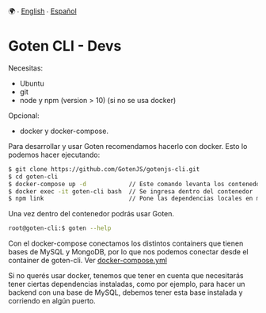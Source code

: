 🌍 ∙ [English](devs-readme.md) ∙ [Español](devs-readme-es.md)

# Goten CLI - Devs

Necesitas:

- Ubuntu
- git
- node y npm (version > 10) (si no se usa docker)

Opcional:

- docker y docker-compose.

Para desarrollar y usar Goten recomendamos hacerlo con docker. Esto lo podemos hacer ejecutando:

```bash
$ git clone https://github.com/GotenJS/gotenjs-cli.git
$ cd goten-cli
$ docker-compose up -d            // Este comando levanta los contenedores, pueden verse en el archivo docker-compose.yml.
$ docker exec -it goten-cli bash  // Se ingresa dentro del contenedor 'goten-cli' con 'bash'.
$ npm link                        // Pone las dependencias locales en modo global, de esta manera es reconocido el comando 'goten'
```

Una vez dentro del contenedor podrás usar Goten. 

```bash
root@goten-cli:$ goten --help
```

Con el docker-compose conectamos los distintos containers que tienen bases de MySQL y MongoDB, por lo que nos podemos conectar desde el container de goten-cli.
Ver [docker-compose.yml](docker-compose.yml)

Si no querés usar docker, tenemos que tener en cuenta que necesitarás tener ciertas dependencias instaladas, como por ejemplo, para hacer un backend con una base de MySQL, debemos tener esta base instalada y corriendo en algún puerto.
